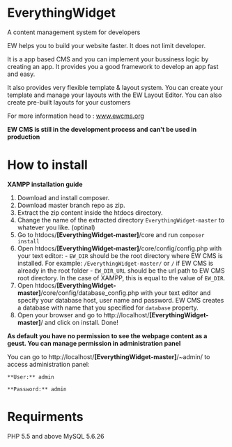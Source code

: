 # EverythingWidget
A content management system for developers

EW helps you to build your website faster. It does not limit developer.

It is a app based CMS and you can implement your bussiness logic by creating an app. It provides you a good framework to develop an app fast and easy.

It also provides very flexible template & layout system. You can create your template and manage your layouts with the EW Layout Editor.
You can also create pre-built layouts for your customers

For more information head to : www.ewcms.org

**EW CMS is still in the development process and can't be used in production**


# How to install
**XAMPP installation guide**
  1. Download and install composer.
  2. Download master branch repo as zip.
  3. Extract the zip content inside the htdocs directory.
  4. Change the name of the extracted directory `EverythingWidget-master` to whatever you like. (optinal)
  5. Go to htdocs/**[EverythingWidget-master]**/core and run `composer install`
  6. Open htdocs/**[EverythingWidget-master]**/core/config/config.php with your text editor:
    - `EW_DIR` should be the root directory where EW CMS is installed. For example: `/EverythingWidget-master/` or `/` if EW CMS is already in the root folder
    - `EW_DIR_URL` should be the url path to EW CMS root directory. In the case of XAMPP, this is equal to the value of `EW_DIR`.
  7. Open htdocs/**[EverythingWidget-master]**/core/config/database_config.php with your text editor and specify your database host, user name and password. EW CMS creates a database with name that you specified for `database` property.
  8. Open your browser and go to http://localhost/**[EverythingWidget-master]**/ and click on install. Done!
  
  **As default you have no permission to see the webpage content as a geust. You can manage permission in administration panel**
  
  You can go to http://localhost/**[EverythingWidget-master]**/~admin/ to access administration panel:

    **User:** admin
    
    **Password:** admin
  

# Requirments 
PHP 5.5 and above
MySQL 5.6.26
